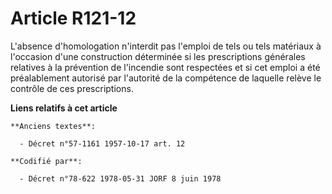 # Article R121-12

L'absence d'homologation n'interdit pas l'emploi de tels ou tels matériaux à l'occasion d'une construction déterminée si les
prescriptions générales relatives à la prévention de l'incendie sont respectées et si cet emploi a été préalablement autorisé
par l'autorité de la compétence de laquelle relève le contrôle de ces prescriptions.

**Liens relatifs à cet article**

	**Anciens textes**:

	  - Décret n°57-1161 1957-10-17 art. 12

	**Codifié par**:

	  - Décret n°78-622 1978-05-31 JORF 8 juin 1978
